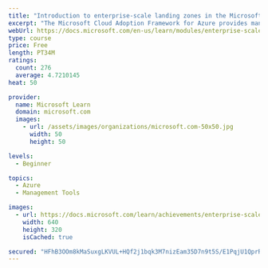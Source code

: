 ```yaml
---
title: "Introduction to enterprise-scale landing zones in the Microsoft Cloud Adoption Framework for Azure"
excerpt: "The Microsoft Cloud Adoption Framework for Azure provides many landing zone options. In this module, we'll focus on enterprise-scale landing zones."
webUrl: https://docs.microsoft.com/en-us/learn/modules/enterprise-scale-introduction/
type: course
price: Free
length: PT34M
ratings:
  count: 276
  average: 4.7210145
heat: 50

provider:
  name: Microsoft Learn
  domain: microsoft.com
  images:
    - url: /assets/images/organizations/microsoft.com-50x50.jpg
      width: 50
      height: 50

levels:
  - Beginner

topics:
  - Azure
  - Management Tools

images:
  - url: https://docs.microsoft.com/learn/achievements/enterprise-scale-introduction-social.png
    width: 640
    height: 320
    isCached: true

secured: "HFhB3OOm8kMaSuxgLKVUL+HQf2j1bqk3M7nizEam35D7n9t5S/E1PqjU1QprRL8HpGRrAw4Y/FQP8AOY3vLZS5d1M6DmhYxNXdxMojLdwJlqEBtW8LXmjQysWQLQRPgv/xY7E9g2FWTA3Vj5OireEZfmkLIhPILnOBcqfW/e/3INITDhky0/F+S893bhRG4JIYBmOvrtXNY4aA5HvfwdWlsPuuOmYI5VlYUGa84kxlIJJEEBx9a4Eziokt5ouyHHO8pvkRFd53gNAYOwQ9gHxBbNoOBDVTFVBzmqKk/9fczFrorX+AQsljnHI3pIIfgwy4Tn6wZOVqNQryWds3HnQKhpITpWtzPPLkopScxx0cdDqeEVr4+ZFu708MgYyDntsI8qk4rY2MRVLoQlLk7XX04UaMFTT1GdM1pHCRNjZUI=;eISwECqvFhGnoPVeeOB3Zw=="
---
```


